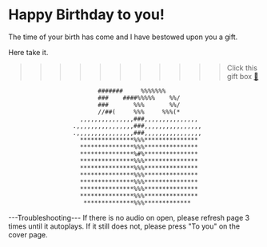 # Happy Birthday to you!

The time of your birth has come and I have bestowed upon you a gift.

Here take it.


>>>>>>>>>>> Click this gift box [:gift:](https://markpausanos.github.io/birthday-card)

                             #######     %%%%%%%                             
                             ###    ####%%%%%    %%/                            
                             ###       %%%       %%/                            
                             //##(     %%%     %%%(*                            
                        ,,,,,,,,,,,,,,,###,,,,,,,,,,,,,,,                       
                      .,,,,,,,,,,,,,,,,###,,,,,,,,,,,,,,,,                      
                      .,,,,,,,,,,,,,,,,###,,,,,,,,,,,,,,,,                      
                        ***************%%%***************                       
                        ***************%%%***************                       
                        ***************%#%***************                       
                        ***************%%%***************                       
                        ***************%%%***************                       
                        ***************%%%***************                       
                        ***************%%%***************                       
                        ***************%%%***************                       
                        ***************%%%***************                       
                         **************%%%*************                      
                                                                                
                                                                          

---Troubleshooting---
If there is no audio on open, please refresh page 3 times until it autoplays. If it still does not, please press "To you" on the cover page.
